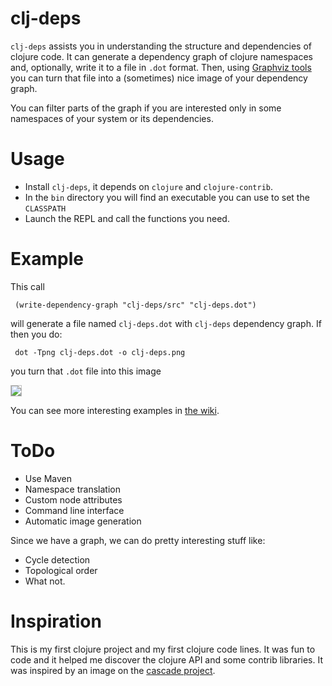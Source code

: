 clj-deps
========

`clj-deps` assists you in understanding the structure and dependencies of
clojure code. It can generate a dependency graph of clojure namespaces and,
optionally, write it to a file in `.dot` format. Then, using
[Graphviz tools](http://www.graphviz.org/) you can turn that file into a
(sometimes) nice image of your dependency graph.

You can filter parts of the graph if you are interested only in
some namespaces of your system or its dependencies.

Usage
=====

* Install `clj-deps`, it depends on `clojure` and `clojure-contrib`.
* In the `bin` directory you will find an executable you can use to set the
  `CLASSPATH`
* Launch the REPL and call the functions you need.

Example
========

This call

     (write-dependency-graph "clj-deps/src" "clj-deps.dot")

will generate a file named `clj-deps.dot` with `clj-deps` dependency graph.
If then you do:

     dot -Tpng clj-deps.dot -o clj-deps.png

you turn that `.dot` file into this image

<a href="http://cloud.github.com/downloads/paraseba/clj-deps/clj-deps.png" title="clj-deps dependency graph">
  <img src="http://cloud.github.com/downloads/paraseba/clj-deps/clj-deps.png" style="width=100%;border:1px solid silver;"/>
</a>

You can see more interesting examples in [the wiki](http://wiki.github.com/paraseba/clj-deps).

ToDo
====

* Use Maven
* Namespace translation
* Custom node attributes
* Command line interface
* Automatic image generation

Since we have a graph, we can do pretty interesting stuff like:

* Cycle detection
* Topological order
* What not.


Inspiration
===========

This is my first clojure project and my first clojure code lines. It was fun to code and it helped
me discover the clojure API and some contrib libraries. It was inspired by an image on the [cascade project](http://github.com/hlship/cascade).

